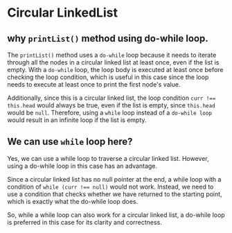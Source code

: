 # Circular LinkedList
## why `printList()` method using do-while loop.
The `printList()` method uses a `do-while` loop because it needs to iterate through all the nodes in a circular linked list at least once, even if the list is empty. With a `do-while` loop, the loop body is executed at least once before checking the loop condition, which is useful in this case since the loop needs to execute at least once to print the first node's value.

Additionally, since this is a circular linked list, the loop condition `curr !== this.head` would always be true, even if the list is empty, since `this.head` would be `null`. Therefore, using a `while` loop instead of a `do-while loop` would result in an infinite loop if the list is empty.

## We can use `while` loop here?
Yes, we can use a while loop to traverse a circular linked list. However, using a do-while loop in this case has an advantage.

Since a circular linked list has no null pointer at the end, a while loop with a condition of `while (curr !== null)` would not work. Instead, we need to use a condition that checks whether we have returned to the starting point, which is exactly what the do-while loop does.

So, while a while loop can also work for a circular linked list, a do-while loop is preferred in this case for its clarity and correctness.